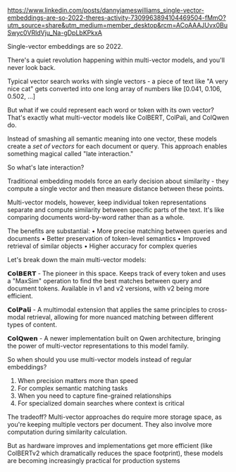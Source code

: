 https://www.linkedin.com/posts/dannyjameswilliams_single-vector-embeddings-are-so-2022-theres-activity-7309963894104469504-fMmO?utm_source=share&utm_medium=member_desktop&rcm=ACoAAAJUvx0BuSwyc0VRldVju_Na-gDpLbKPkxA


Single-vector embeddings are so 2022.

There's a quiet revolution happening within multi-vector models, and you'll never look back.

Typical vector search works with single vectors - a piece of text like "A very nice cat" gets converted into one long array of numbers like [0.041, 0.106, 0.502, ...]

But what if we could represent each word or token with its own vector? That's exactly what multi-vector models like ColBERT, ColPali, and ColQwen do.

Instead of smashing all semantic meaning into one vector, these models create a 𝘴𝘦𝘵 𝘰𝘧 𝘷𝘦𝘤𝘵𝘰𝘳𝘴 for each document or query. This approach enables something magical called "late interaction."

So what's late interaction?

Traditional embedding models force an early decision about similarity - they compute a single vector and then measure distance between these points.

Multi-vector models, however, keep individual token representations separate and compute similarity between specific parts of the text. It's like comparing documents word-by-word rather than as a whole.

The benefits are substantial:
• More precise matching between queries and documents
• Better preservation of token-level semantics
• Improved retrieval of similar objects
• Higher accuracy for complex queries

Let's break down the main multi-vector models:

𝗖𝗼𝗹𝗕𝗘𝗥𝗧 - The pioneer in this space. Keeps track of every token and uses a "MaxSim" operation to find the best matches between query and document tokens. Available in v1 and v2 versions, with v2 being more efficient.

𝗖𝗼𝗹𝗣𝗮𝗹𝗶 - A multimodal extension that applies the same principles to cross-modal retrieval, allowing for more nuanced matching between different types of content.

𝗖𝗼𝗹𝗤𝘄𝗲𝗻 - A newer implementation built on Qwen architecture, bringing the power of multi-vector representations to this model family.

So when should you use multi-vector models instead of regular embeddings?

1. When precision matters more than speed
2. For complex semantic matching tasks
3. When you need to capture fine-grained relationships
4. For specialized domain searches where context is critical

The tradeoff? Multi-vector approaches do require more storage space, as you're keeping multiple vectors per document. They also involve more computation during similarity calculation.

But as hardware improves and implementations get more efficient (like ColBERTv2 which dramatically reduces the space footprint), these models are becoming increasingly practical for production systems